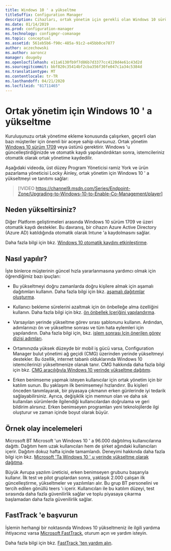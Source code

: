 ```yaml
---
title: Windows 10 ' a yükseltme
titleSuffix: Configuration Manager
description: Cihazları, ortak yönetim için gerekli olan Windows 10 sürüm 1709 veya sonraki sürümlere yükseltin
ms.date: 01/14/2019
ms.prod: configuration-manager
ms.technology: configmgr-comanage
ms.topic: conceptual
ms.assetid: 561eb5b6-f90c-485a-91c2-e45bb0ce7877
author: aczechowski
ms.author: aaroncz
manager: dougeby
ms.openlocfilehash: e11a6130fb9f7d86b7d3377cc4120d4e61c43d2d
ms.sourcegitcommit: bbf820c35414bf2cba356f30fe047c1a34c5384d
ms.translationtype: MT
ms.contentlocale: tr-TR
ms.lasthandoff: 04/21/2020
ms.locfileid: "81711465"
---
```

# <a name="upgrade-windows-10-for-co-management"></a>Ortak yönetim için Windows 10 ' a yükseltme

Kuruluşunuzu ortak yönetime ekleme konusunda çalışırken, geçerli olan bazı müşteriler için önemli bir aceye sahip olursunuz. Ortak yönetim [Windows 10 sürüm 1709](https://docs.microsoft.com/windows/whats-new/whats-new-windows-10-version-1709) veya üstünü gerektirir. Windows 'u güncelleştirdiğinizde ve otomatik kaydı yapılandırdıktan sonra, istemcileriniz otomatik olarak ortak yönetime kaydedilir.

Aşağıdaki videoda, üst düzey Program Yöneticisi ramiz York ve ürün pazarlama yöneticisi Locky Ainley, ortak yönetim için Windows 10 ' a yükseltmeyi ve tanıtımı sağlar:

> [!VIDEO https://channel9.msdn.com/Series/Endpoint-Zone/Upgrading-to-Windows-10-to-Enable-Co-Management/player]



## <a name="why-upgrade"></a>Neden yükseltirsiniz?

Diğer Platform geliştirmeleri arasında Windows 10 sürüm 1709 ve üzeri otomatik kaydı destekler. Bu davranış, bir cihazın Azure Active Directory (Azure AD) katıldığında otomatik olarak Intune 'a kaydolmasını sağlar. 

Daha fazla bilgi için bkz. [Windows 10 otomatik kaydını etkinleştirme](https://docs.microsoft.com/intune/windows-enroll#enable-windows-10-automatic-enrollment).


## <a name="how-to-do-it"></a>Nasıl yapılır?

İşte binlerce müşterinin güncel hızla yararlanmasına yardımcı olmak için öğrendiğimiz bazı ipuçları:

- Bu yükseltmeyi doğru zamanlarda doğru kişilere almak için aşamalı dağıtımları kullanın. Daha fazla bilgi için bkz. [aşamalı dağıtımlar oluşturma](../osd/deploy-use/create-phased-deployment-for-task-sequence.md).  

- Kullanıcı bekleme sürelerini azaltmak için ön önbelleğe alma özelliğini kullanın. Daha fazla bilgi için bkz. [ön önbellek Içeriğini yapılandırma](../osd/deploy-use/configure-precache-content.md).  

- Varsayılan yerinde yükseltme görev sırası şablonunu kullanın. Ardından, adımlarınızı ön ve yükseltme sonrası ve tüm hata eylemleri için yapılandırın. Daha fazla bilgi için, bkz. [işlem sonrası Için önerilen görev dizisi adımları](../osd/deploy-use/create-a-task-sequence-to-upgrade-an-operating-system.md#recommended-task-sequence-steps-for-post-processing).  

- Ortamınızda yüksek düzeyde bir mobil iş gücü varsa, Configuration Manager bulut yönetimi ağ geçidi (CMG) üzerinden yerinde yükseltmeyi destekler. Bu özellik, internet tabanlı olduklarında Windows 10 istemcilerinizi yükseltmenize olanak tanır. CMG hakkında daha fazla bilgi için bkz. [CMG aracılığıyla Windows 10 yerinde yükseltme dağıtımı](../osd/deploy-use/deploy-a-task-sequence.md#deploy-windows-10-in-place-upgrade-via-cmg).  

- Erken benimseme yapmak isteyen kullanıcılar için ortak yönetim için bir katılım sunun. Bu yaklaşım ilk benimsemeyi hızlandırır. Bu kişileri önceden tanımlayarak, bir piyasaya çıkmanın erken günlerinde iyi tedarik sağlayabilirsiniz. Ayrıca, değişiklik için memnun olan ve daha sık kullanılan sürümlerde ilgilendiği kullanıcılardan doğrulama ve geri bildirim alırsınız. Erken benimseyen programları yeni teknolojilerde ilgi oluşturur ve zaman içinde boyut olarak büyür.  


## <a name="case-studies"></a>Örnek olay incelemeleri

Microsoft BT Microsoft 'un Windows 10 ' a 96.000 dağıtılmış kullanıcılarına dağıttı. Dağıtım hem uzak kullanıcıları hem de şirket ağındaki kullanıcıları içerir. Dağıtım dokuz hafta içinde tamamlandı. Deneyimi hakkında daha fazla bilgi için bkz. [Microsoft 'Ta Windows 10 ' u yerinde yükseltme olarak dağıtma](https://www.microsoft.com/itshowcase/deploying-windows-10-at-microsoft-as-an-in-place-upgrade).  

Büyük Avrupa yazılım üreticisi, erken benimseyen grubunu başarıyla kullanır. İlk test ve pilot gruplardan sonra, yaklaşık 2.000 çalışan ilk güncelleştirme, yükseltmeler ve yazılımları alır. Bu grup BT personelini ve tercih edilen gönüllü teers 'ı içerir. Kullanıcıları ile bu katılım düzeyi, test sırasında daha fazla güvenilirlik sağlar ve toplu piyasaya çıkarma başlamadan daha fazla güvenilirlik sağlar.



## <a name="contact-fasttrack"></a>FastTrack 'e başvurun

İşlemin herhangi bir noktasında Windows 10 yükseltmeniz ile ilgili yardıma ihtiyacınız varsa [Microsoft FastTrack](https://Microsoft.com/FastTrack/), oturum açın ve yardım isteyin. 

Daha fazla bilgi için bkz. [FastTrack 'ten yardım alın](quickstart-fasttrack.md). 

